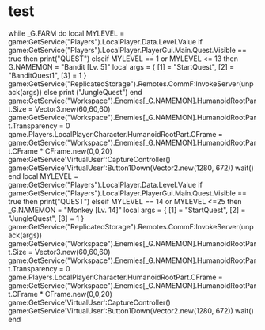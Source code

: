 # test
while _G.FARM do   local MYLEVEL = game:GetService("Players").LocalPlayer.Data.Level.Value  if game:GetService("Players").LocalPlayer.PlayerGui.Main.Quest.Visible == true then      print("QUEST")  elseif MYLEVEL == 1 or MYLEVEL &lt;= 13 then   G.NAMEMON = "Bandit [Lv. 5]"  local args = {     [1] = "StartQuest",     [2] = "BanditQuest1",     [3] = 1 }  game:GetService("ReplicatedStorage").Remotes.CommF:InvokeServer(unpack(args))  else      print ("JungleQuest") end  game:GetService("Workspace").Enemies[_G.NAMEMON].HumanoidRootPart.Size = Vector3.new(60,60,60) game:GetService("Workspace").Enemies[_G.NAMEMON].HumanoidRootPart.Transparency = 0     game.Players.LocalPlayer.Character.HumanoidRootPart.CFrame = game:GetService("Workspace").Enemies[_G.NAMEMON].HumanoidRootPart.CFrame * CFrame.new(0,0,20)     game:GetService'VirtualUser':CaptureController() game:GetService'VirtualUser':Button1Down(Vector2.new(1280, 672))      wait() end local MYLEVEL = game:GetService("Players").LocalPlayer.Data.Level.Value  if game:GetService("Players").LocalPlayer.PlayerGui.Main.Quest.Visible == true then      print("QUEST") elseif MYLEVEL == 14 or MYLEVEL &lt;=25 then      _G.NAMEMON = "Monkey [Lv. 14]"  local args = {     [1] = "StartQuest",     [2] = "JungleQuest",     [3] = 1 } game:GetService("ReplicatedStorage").Remotes.CommF:InvokeServer(unpack(args))  game:GetService("Workspace").Enemies[_G.NAMEMON].HumanoidRootPart.Size = Vector3.new(60,60,60) game:GetService("Workspace").Enemies[_G.NAMEMON].HumanoidRootPart.Transparency = 0     game.Players.LocalPlayer.Character.HumanoidRootPart.CFrame = game:GetService("Workspace").Enemies[_G.NAMEMON].HumanoidRootPart.CFrame * CFrame.new(0,0,20)     game:GetService'VirtualUser':CaptureController() game:GetService'VirtualUser':Button1Down(Vector2.new(1280, 672))      wait() end
